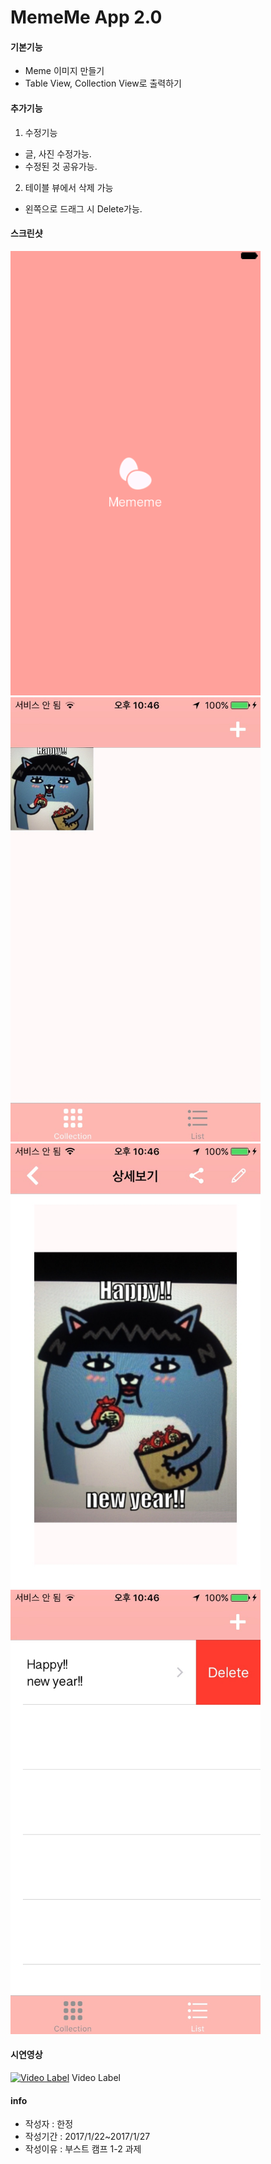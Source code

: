 # MemeMe App 2.0

#### 기본기능

* Meme 이미지 만들기
* Table View, Collection View로 출력하기

#### 추가기능

1. 수정기능
  * 글, 사진 수정가능.
  * 수정된 것 공유가능.

2. 테이블 뷰에서 삭제 가능
  * 왼쪽으로 드래그 시 Delete가능.
  
#### 스크린샷

<img src="https://github.com/BoostCamp/MemeMe_Jay/blob/master/img/main.png" width="400"> 
<img src="https://github.com/BoostCamp/MemeMe_Jay/blob/master/img/collection.jpg" width="400"> 
<img src="https://github.com/BoostCamp/MemeMe_Jay/blob/master/img/detail.jpg" width="400"> 
<img src="https://github.com/BoostCamp/MemeMe_Jay/blob/master/img/delete.jpg" width="400"> 

#### 시연영상

[![Video Label](http://img.youtube.com/vi/uLR1RNqJ1Mw/0.jpg)](https://youtu.be/wwhQMsjm0lE) Video Label


#### info
* 작성자 : 한정
* 작성기간 : 2017/1/22~2017/1/27
* 작성이유 : 부스트 캠프 1-2 과제
